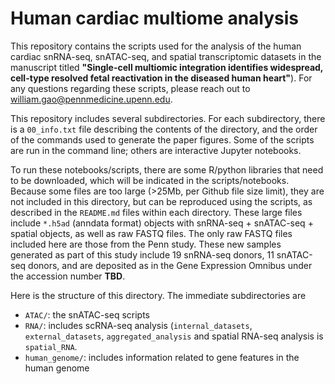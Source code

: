# Human cardiac multiome analysis
This repository contains the scripts used for the analysis of the human cardiac snRNA-seq, snATAC-seq, and spatial transcriptomic datasets in the manuscript titled **"Single-cell multiomic integration identifies widespread, cell-type resolved fetal reactivation in the diseased human heart"**). For any questions regarding these scripts, please reach out to william.gao@pennmedicine.upenn.edu. 

This repository includes several subdirectories. For each subdirectory, there is a `00_info.txt` file describing the contents of the directory, and the order of the commands used to generate the paper figures. Some of the scripts are run in the command line; others are interactive Jupyter notebooks. 

To run these notebooks/scripts, there are some R/python libraries that need to be downloaded, which will be indicated in the scripts/notebooks. Because some files are too large (>25Mb, per Github file size limit), they are not included in this directory, but can be reproduced using the scripts, as described in the `README.md` files within each directory. These large files include `*.h5ad` (anndata format) objects with snRNA-seq + snATAC-seq + spatial objects, as well as raw FASTQ files. The only raw FASTQ files included here are those from the Penn study. These new samples generated as part of this study include 19 snRNA-seq donors, 11 snATAC-seq donors, and are deposited as in the Gene Expression Omnibus under the accession number **TBD**. 

Here is the structure of this directory. The immediate subdirectories are 
- `ATAC/`: the snATAC-seq scripts
- `RNA/`: includes scRNA-seq analysis (`internal_datasets`, `external_datasets`, `aggregated_analysis` and spatial RNA-seq analysis is `spatial_RNA`.
- `human_genome/`: includes information related to gene features in the human genome
